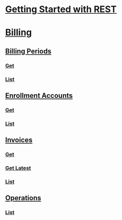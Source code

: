 # [Getting Started with REST](../../index.md)
# [Billing](../../docs-ref-conceptual/preview/billing/index.md)
## [Billing Periods](billing/BillingPeriods.yml)
### [Get](billing/BillingPeriods/Get.yml)
### [List](billing/BillingPeriods/List.yml)
## [Enrollment Accounts](billing/EnrollmentAccounts.yml)
### [Get](billing/EnrollmentAccounts/Get.yml)
### [List](billing/EnrollmentAccounts/List.yml)
## [Invoices](billing/Invoices.yml)
### [Get](billing/Invoices/Get.yml)
### [Get Latest](billing/Invoices/GetLatest.yml)
### [List](billing/Invoices/List.yml)
## [Operations](billing/Operations.yml)
### [List](billing/Operations/List.yml)
